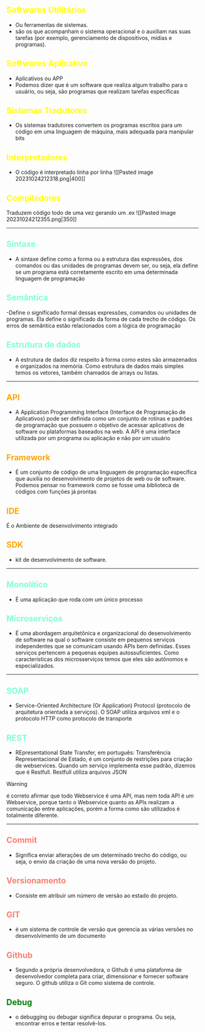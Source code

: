 ## <span style="color:yellow">Softwares Utilitários</span>
- Ou ferramentas de sistemas.
- são os que acompanham o sistema operacional e o auxiliam nas suas tarefas (por exemplo, gerenciamento de dispositivos, mídias e programas).
## <span style="color:yellow">Softwares Aplicativo</span>
- Aplicativos ou APP
- Podemos dizer que é um software que realiza algum trabalho para o usuário, ou seja, são programas que realizam tarefas específicas


## <span style="color:yellow">Sistemas Tradutores</span>
- Os sistemas tradutores convertem os programas escritos para um código
em uma linguagem de máquina, mais adequada para manipular bits

## <span style="color:yellow">Interpretadores</span>
- O código é interpretado linha por linha
![[Pasted image 20231024212318.png|400]]
## <span style="color:yellow">Compiladores</span>
Traduzem código todo de uma vez gerando um .ex
![[Pasted image 20231024212355.png|350]]

---
## <span style="color:aquamarine">Sintaxe</span>
- A sintaxe define como a forma ou a estrutura das expressões, dos comandos ou das unidades de programas devem ser, ou seja, ela define se um programa está corretamente escrito em uma determinada linguagem de programação

## <span style="color:aquamarine">Semântica</span>
-Define o significado formal dessas expressões, comandos ou unidades de programas. Ela define o significado da forma de cada trecho de código. Os erros de semântica estão relacionados com a lógica de programação

## <span style="color:aquamarine">Estrutura de dados</span>
- A estrutura de dados diz respeito à forma como estes são armazenados e organizados na memória. Como estrutura de dados mais simples temos os vetores, também chamados de arrays ou listas.
---
## <span style="color:orange">API</span>
- A Application Programming Interface (Interface de Programação de
Aplicativos) pode ser definida como um conjunto de rotinas e padrões de programação que possuem o objetivo de acessar aplicativos de software ou plataformas baseados na web. A API é uma interface utilizada por um programa ou aplicação e não por um usuário

## <span style="color:orange">Framework</span>
- É um conjunto de código de uma linguagem de programação específica que auxilia no desenvolvimento de projetos de web ou de software. Podemos pensar no framework como se fosse uma biblioteca de códigos com funções já prontas

## <span style="color:orange">IDE</span>
É o Ambiente de desenvolvimento integrado
## <span style="color:orange">SDK</span>
- kit de desenvolvimento de software.
---
## <span style="color:aquamarine">Monolítico</span>
- É uma aplicação que roda com um único processo

## <span style="color:aquamarine">Microserviços</span> 
- É uma abordagem arquitetônica e organizacional do desenvolvimento de software na qual o software consiste em pequenos serviços independentes que se comunicam usando APIs bem definidas. Esses serviços pertencem a pequenas equipes autossuficientes. Como características dos microsserviços temos que eles são autônomos e especializados.
---
## <span style="color:aquamarine">SOAP</span>
- Service-Oriented Architecture (Or Application) Protocol (protocolo
de arquitetura orientada a serviços). O SOAP utiliza arquivos xml e o protocolo HTTP como protocolo de transporte

## <span style="color:aquamarine">REST</span>
- REpresentational State Transfer, em português: Transferência
Representacional de Estado, é um conjunto de restrições para criação de webservices. Quando um serviço implementa esse padrão, dizemos que é Restfull. Restfull utiliza arquivos JSON

>[!warning]
>é correto afirmar que todo Webservice é uma API, mas nem toda API é um Webservice, porque tanto o Webservice quanto as APIs realizam a comunicação entre aplicações, porém a forma como são utilizados é totalmente diferente.

---
## <span style="color:salmon">Commit</span> 
- Significa enviar alterações de um determinado trecho do código, ou seja, o envio da criação de uma nova versão do projeto.
## <span style="color:salmon">Versionamento</span>
- Consiste em atribuir um número de versão ao estado do
projeto.
## <span style="color:salmon">GIT</span>
- é um sistema de controle de versão que gerencia as várias versões
no desenvolvimento de um documento
## <span style="color:salmon">Github</span>
- Segundo a própria desenvolvedora, o Github é uma plataforma de
desenvolvedor completa para criar, dimensionar e fornecer software seguro. O github utiliza o Git como sistema de controle.

## <span style="color:green">Debug</span> 
- o debugging ou debugar significa depurar o programa. Ou seja, encontrar erros e tentar resolvê-los.